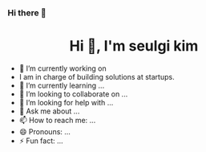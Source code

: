### Hi there 👋

<h1 align="center">Hi 👋, I'm seulgi kim</h1>


- 🔭 I’m currently working on 
- I am in charge of building solutions at startups.
- 🌱 I’m currently learning ...
- 👯 I’m looking to collaborate on ...
- 🤔 I’m looking for help with ...
- 💬 Ask me about ...
- 📫 How to reach me: ...
- 😄 Pronouns: ...
- ⚡ Fun fact: ...
